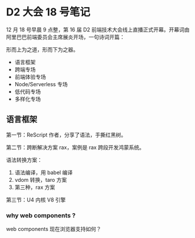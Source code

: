 # D2 大会 18 号笔记

12 月 18 号早晨 9 点整，第 16 届 D2 前端技术大会线上直播正式开幕。开幕词由阿里巴巴前端委员会主席展炎开场，一句诗词开篇：

形而上为之道，形而下为之器。

- 语言框架
- 跨端专场
- 前端体验专场
- Node/Serverless 专场
- 低代码专场
- 多样化专场

## 语言框架

第一节：ReScript 作者，分享了语法，手撕红黑树。

第二节：跨断解决方案 rax，案例是 rax 跨段开发鸿蒙系统。

语法转换方案：

1. 语法编译，用 babel 编译
2. vdom 转换，taro 方案
3. 第三种，rax 方案

第三节：U4 内核 V8 引擎

### why web components ?

web components 现在浏览器支持如何？
